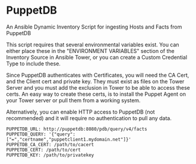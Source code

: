 # PuppetDB
An Ansible Dynamic Inventory Script for ingesting Hosts and Facts from PuppetDB

This script requires that several environmental variables exist.  You can either place these in the "ENVIRONMENT VARIABLES" section of the Inventory Source in Ansible Tower, or you can create a Custom Credential Type to include these.  

Since PuppetDB authenticates with Certificates, you will need the CA Cert, and the Client cert and private key.  They must exist as files on the Tower Server and you must add the exclusion in Tower to be able to access these certs.  An easy way to create these certs, is to install the Puppet Agent on your Tower server or pull them from a working system.

Alternatively, you can enable HTTP access to PuppetDB (not recommended) and it will require no authentication to pull any data.

```
PUPPETDB_URL: http://puppetdb:8080/pdb/query/v4/facts
PUPPETDB_QUERY: '{"query":["=","certname","puppetclient1.mydomain.net"]}'
PUPPETDB_CA_CERT: /path/to/cacert
PUPPETDB_CERT: /path/to/cert
PUPPETDB_KEY: /path/to/privatekey
```
